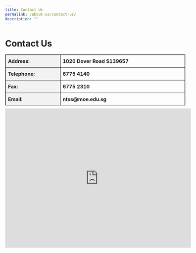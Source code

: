```yaml
---
title: Contact Us
permalink: /about-us/contact-us/
description: ""
---
```

Contact Us
==========
<table class="MsoTableGrid ive_eobj_left" border="1" cellspacing="0" cellpadding="0" style="margin:0px 0px 10px 0px; outline: 0px; padding: 0px; float: left; width: 581.772px; height: 165px;">
	<tbody style="margin: 0px; outline: 0px; padding: 0px;">
		<tr style="margin: 10px; outline: 10px; padding: 10px;">
			<td width="87" valign="top" style="margin: 10px; outline: 10px; padding: 0cm 5.4pt; width: 198px; border: 1pt solid windowtext; background: rgb(242, 242, 242);">
				<p class="MsoNormal" style="margin: 10px 0px 10px; outline: 0px; padding: 0px; line-height: normal;">
				<b style="margin: 0px; outline: 0px; padding: 0px;">Address:
		</b></p></td>
	<td width="266" valign="middle" style="margin: 0px; outline: 0px; padding: 0cm 5.4pt; width: 294px; border-top: 1pt solid windowtext; border-right: 1pt solid windowtext; border-bottom: 1pt solid windowtext; border-image: initial; border-left: none;">
		<p class="MsoNormal" style="margin: 10px 0px 10px; outline: 0px; padding: 0px; line-height: normal;">
			<b style="margin: 0px; outline: 0px; padding: 0px;">1020 Dover Road S139657
		</b></p></td></tr>
	<tr style="margin: 0px; outline: 0px; padding: 0px;">
		<td width="87" valign="middle" style="margin: 0px; outline: 0px; padding: 0cm 5.4pt; width: 70.65pt; border-right: 1pt solid windowtext; border-bottom: 1pt solid windowtext; border-left: 1pt solid windowtext; border-image: initial; border-top: none; background: rgb(242, 242, 242);">
			<p class="MsoNormal" style="margin: 10px 0px 10px; outline: 0px; padding: 0px; line-height: normal;">
				<b style="margin: 0px; outline: 0px; padding: 0px;">Telephone:
				</b></p></td>
		<td width="266" valign="top" style="margin: 0px; outline: 0px; padding: 0cm 5.4pt; width: 380.15pt; border-top: none; border-left: none; border-bottom: 1pt solid windowtext; border-right: 1pt solid windowtext;">
			<p class="MsoNormal" style="margin: 10px 0px 10px; outline: 0px; padding: 0px; line-height: normal;">
				<b style="margin: 0px; outline: 0px; padding: 0px;">6775 4140
				</b></p></td></tr>
		<tr style="margin: 0px; outline: 0px; padding: 0px;">
			<td width="87" valign="top" style="margin: 0px; outline: 0px; padding: 0cm 5.4pt; width: 70.65pt; border-right: 1pt solid windowtext; border-bottom: 1pt solid windowtext; border-left: 1pt solid windowtext; border-image: initial; border-top: none; background: rgb(242, 242, 242);">
				<p class="MsoNormal" style="margin: 10px 0px 10px; outline: 0px; padding: 0px; line-height: normal;">
					<b style="margin: 0px; outline: 0px; padding: 0px;">Fax:
					</b></p></td>
			<td width="266" valign="top" style="margin: 0px; outline: 0px; padding: 0cm 5.4pt; width: 380.15pt; border-top: none; border-left: none; border-bottom: 1pt solid windowtext; border-right: 1pt solid windowtext;">
			<p class="MsoNormal" style="margin: 10px 0px 10px; outline: 0px; padding: 0px; line-height: normal;">
				<b style="margin: 0px; outline: 0px; padding: 0px;">6775 2310
				</b></p></td></tr>
		<tr style="margin: 0px; outline: 0px; padding: 0px;">
			<td width="87" valign="top" style="margin: 0px; outline: 0px; padding: 0cm 5.4pt; width: 70.65pt; border-right: 1pt solid windowtext; border-bottom: 1pt solid windowtext; border-left: 1pt solid windowtext; border-image: initial; border-top: none; background: rgb(242, 242, 242);">
				<p class="MsoNormal" style="margin:10px 0px 10px; outline: 0px; padding: 0px; line-height: normal;">
					<b style="margin: 0px; outline: 0px; padding: 0px;">Email:
					</b></p></td>
			<td width="266" valign="top" style="margin: 0px; outline: 0px; padding: 0cm 5.4pt; width: 380.15pt; border-top: none; border-left: none; border-bottom: 1pt solid windowtext; border-right: 1pt solid windowtext;">
				<p class="MsoNormal" style="margin: 10px 0px 10px; outline: 0px; padding: 0px; line-height: normal;">
					<b style="margin: 0px; outline: 0px; padding: 0px;">ntss@moe.edu.sg
						<span style="margin: 0px; outline: 0px; padding: 0px;">&nbsp; &nbsp;
						</span></b></p></td></tr>
		<tr style="margin: 0px; outline: 0px; padding: 0px;">
			<td width="87" valign="top" style="margin: 0px; outline: 0px; padding: 0cm 5.4pt; width: 70.65pt; border-right: 1pt solid windowtext; border-bottom: 1pt solid windowtext; border-left: 1pt solid windowtext; border-image: initial; border-top: none; background: rgb(242, 242, 242);">
				<p class="MsoNormal" style="margin: 10px 0px 10px; outline: 0px; padding: 0px; line-height: normal;">
					<b style="margin: 0px; outline: 0px; padding: 0px;">Youtube:
					</b></p></td>
			<td width="266" valign="top" style="margin: 0px; outline: 0px; padding: 0cm 5.4pt; width: 380.15pt; border-top: none; border-left: none; border-bottom: 1pt solid windowtext; border-right: 1pt solid windowtext;">
				<p class="MsoNormal" style="margin: 10px 0px 10px; outline: 0px; padding: 0px; line-height: normal;"><b style="margin: 0px; outline: 0px; padding: 0px;">
					<a href="https://www.youtube.com/channel/UCpr38l9K4Tv_JAm-AhLm1rw" target="_blank" style="margin: 0px; outline: 0px; padding: 0px; color: rgb(5, 5, 5); text-decoration: none;">NTSS Youtube Channel</a>
					<span>&nbsp;</span>&nbsp;
					</b></p></td></tr>
		<tr style="margin: 0px; outline: 0px; padding: 0px;">
			<td width="87" valign="top" style="margin: 0px; outline: 0px; padding: 0cm 5.4pt; width: 70.65pt; border-right: 1pt solid windowtext; border-bottom: 1pt solid windowtext; border-left: 1pt solid windowtext; border-image: initial; border-top: none; background: rgb(242, 242, 242);">
			<p class="MsoNormal" style="margin: 10px 0px 10px; outline: 0px; padding: 0px; line-height: normal;">
				<b style="margin: 0px; outline: 0px; padding: 0px;">Nearest MRT Station:
				</b></p></td>
			<td width="266" valign="top" style="margin: 0px; outline: 0px; padding: 0cm 5.4pt; width: 380.15pt; border-top: none; border-left: none; border-bottom: 1pt solid windowtext; border-right: 1pt solid windowtext;">
				<p class="MsoNormal" style="margin: 10px 0px 10px; outline: 0px; padding: 0px; line-height: normal;">
					<b style="margin: 0px; outline: 0px; padding: 0px;">Dover
					</b></p></td></tr>
		<tr style="margin: 0px; outline: 0px; padding: 0px;">
			<td width="87" valign="top" style="margin: 0px; outline: 0px; padding: 0cm 5.4pt; width: 70.65pt; border-right: 1pt solid windowtext; border-bottom: 1pt solid windowtext; border-left: 1pt solid windowtext; border-image: initial; border-top: none; background: rgb(242, 242, 242);">
				<p class="MsoNormal" style="margin: 10px 0px 10px; outline: 0px; padding: 0px; line-height: normal;">
		<b style="margin: 0px; outline: 0px; padding: 0px;">Buses:
		</b></p></td>
			<td width="266" valign="top" style="margin: 0px; outline: 0px; padding: 0cm 5.4pt; width: 380.15pt; border-top: none; border-left: none; border-bottom: 1pt solid windowtext; border-right: 1pt solid windowtext;">
				<p class="MsoNormal" style="margin:10px 0px 10px; outline: 0px; padding: 0px; line-height: normal;">
					<b style="margin: 0px; outline: 0px; padding: 0px;">33, 96, 151, 183, 196
					</b></p></td></tr></tbody></table>
					
<br>

<iframe src="https://www.google.com/maps/embed?pb=!1m18!1m12!1m3!1d3988.7754898272788!2d103.7731811!3d1.3100184!2m3!1f0!2f0!3f0!3m2!1i1024!2i768!4f13.1!3m3!1m2!1s0x31da1a8aef8b5741%3A0x79f6a32a26648bf3!2sNew%20Town%20Secondary%20School!5e0!3m2!1sen!2ssg!4v1696483770623!5m2!1sen!2ssg" width="600" height="450" style="border:0;" allowfullscreen="" loading="lazy"></iframe>